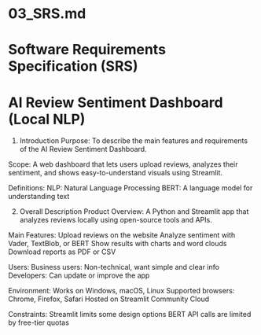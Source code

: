 # 03_SRS.md
# Software Requirements Specification (SRS)
# AI Review Sentiment Dashboard (Local NLP)

1. Introduction
Purpose:
   To describe the main features and requirements of the AI Review Sentiment Dashboard.

Scope:
   A web dashboard that lets users upload reviews, analyzes their sentiment, and shows easy-to-understand visuals using Streamlit.

Definitions:
   NLP: Natural Language Processing
   BERT: A language model for understanding text

2. Overall Description
Product Overview:
   A Python and Streamlit app that analyzes reviews locally using open-source tools and APIs.

Main Features:
   Upload reviews on the website
   Analyze sentiment with Vader, TextBlob, or BERT
   Show results with charts and word clouds
   Download reports as PDF or CSV

Users:
    Business users: Non-technical, want simple and clear info
    Developers: Can update or improve the app

Environment:
    Works on Windows, macOS, Linux
    Supported browsers: Chrome, Firefox, Safari
    Hosted on Streamlit Community Cloud

Constraints:
    Streamlit limits some design options
    BERT API calls are limited by free-tier quotas